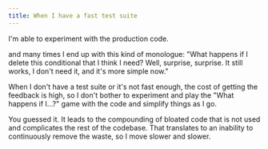 ```yaml
---
title: When I have a fast test suite 
---
```


I'm able to experiment with the production code.  

and many times I end up with this kind of monologue:
"What happens if I delete this conditional that I think I need?
Well, surprise, surprise.
It still works, I don't need it, and it's more simple now."  


When I don't have a test suite or it's not fast enough, the cost of getting the feedback is high, so I don't bother to experiment and play the "What happens if I...?" game with the code and simplify things as I go.  

You guessed it.
It leads to the compounding of bloated code that is not used and complicates the rest of the codebase.
That translates to an inability to continuously remove the waste, so I move slower and slower.
